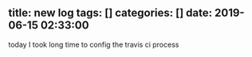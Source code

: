title: new log
tags: []
categories: []
date: 2019-06-15 02:33:00
---
today I took long time to config the travis ci process
